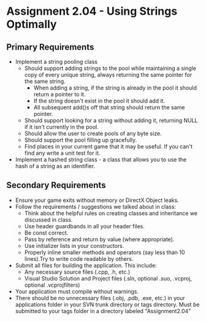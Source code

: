 ---
---

# Assignment 2.04 - Using Strings Optimally

## Primary Requirements

- Implement a string pooling class
  - Should support adding strings to the pool while maintaining a single copy of every unique string, always returning the same pointer for the same string.
    - When adding a string, if the string is already in the pool it should return a pointer to it.
    - If the string doesn't exist in the pool it should add it.
    - All subsequent add()s off that string should return the same pointer.
  - Should support looking for a string without adding it, returning NULL if it isn't currently in the pool.
  - Should allow the user to create pools of any byte size.
  - Should support the pool filling up gracefully.
  - Find places in your current game that it may be useful. If you can't find any write a unit test for it.
- Implement a hashed string class - a class that allows you to use the hash of a string as an identifier.

## Secondary Requirements

- Ensure your game exits without memory or DirectX Object leaks.
- Follow the requirements / suggestions we talked about in class:
  - Think about the helpful rules on creating classes and inheritance we discussed in class.
  - Use header guardbands in all your header files.
  - Be const correct.
  - Pass by reference and return by value (where appropriate).
  - Use initializer lists in your constructors.
  - Properly inline smaller methods and operators (say less than 10 lines).Try to write code readable by others.
- Submit all files for building the application. This include:
  - Any necessary source files (.cpp, .h, etc.)
  - Visual Studio Solution and Project files (.sln, optional .suo, .vcproj, optional .vcprojfilters)
- Your application must compile without warnings.
- There should be no unnecessary files (.obj, .pdb, .exe, etc.) in your applications folder in your SVN trunk directory or tags directory.
Must be submitted to your tags folder in a directory labeled "Assignment2.04"